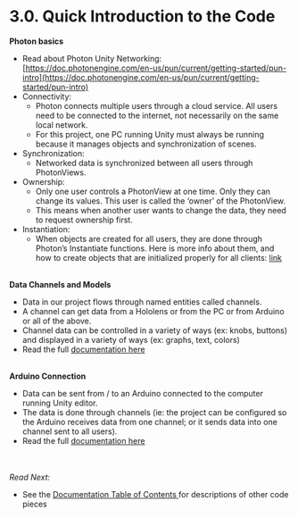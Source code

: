 # 3.0. Quick Introduction to the Code



**Photon basics**



* Read about Photon Unity Networking: [https://doc.photonengine.com/en-us/pun/current/getting-started/pun-intro](https://doc.photonengine.com/en-us/pun/current/getting-started/pun-intro) 
* Connectivity: 
    * Photon connects multiple users through a cloud service. All users need to be connected to the internet, not necessarily on the same local network.
    * For this project, one PC running Unity must always be running because it manages objects and synchronization of scenes.
* Synchronization:
    * Networked data is synchronized between all users through PhotonViews.
* Ownership:
    * Only one user controls a PhotonView at one time. Only they can change its values. This user is called the ‘owner’ of the PhotonView.
    * This means when another user wants to change the data, they need to request ownership first.
* Instantiation:
    * When objects are created for all users, they are done through Photon’s Instantiate functions. Here is more info about them, and how to create objects that are initialized properly for all clients: [link](https://doc.photonengine.com/en-us/pun/current/gameplay/instantiation)
   
</br>**Data Channels and Models**



* Data in our project flows through named entities called channels. 
* A channel can get data from a Hololens or from the PC or from Arduino or all of the above. 
* Channel data can be controlled in a variety of ways (ex: knobs, buttons) and displayed in a variety of ways (ex: graphs, text, colors)
* Read the full [documentation here](./3.1_Data_and_Channels_.md)

</br>**Arduino Connection**



* Data can be sent from / to an Arduino connected to the computer running Unity editor.
* The data is done through channels (ie: the project can be configured so the Arduino receives data from one channel; or it sends data into one channel sent to all users).
* Read the full [documentation here](./3.2_Arduino_Connection.md)

 </br></br> *Read Next:*



* See the [Documentation Table of Contents ](./0_Documentation_Table_of_Contents.md)for descriptions of other code pieces
